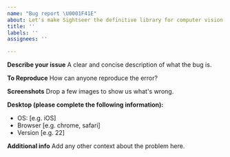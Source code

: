 ```yaml
---
name: "Bug report \U0001F41E"
about: Let's make Sightseer the definitive library for computer vision together!
title: ''
labels: ''
assignees: ''

---
```


**Describe your issue**
A clear and concise description of what the bug is.

**To Reproduce**
How can anyone reproduce the error?

**Screenshots**
Drop a few images to show us what's wrong.

**Desktop (please complete the following information):**
 - OS: [e.g. iOS]
 - Browser [e.g. chrome, safari]
 - Version [e.g. 22]

**Additional info**
Add any other context about the problem here.
